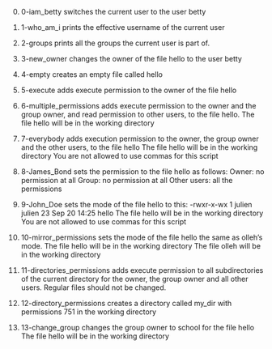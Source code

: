 0. 0-iam_betty switches the current user to the user betty

1. 1-who_am_i prints the effective username of the current user

2. 2-groups prints all the groups the current user is part of.

3. 3-new_owner changes the owner of the file hello to the user betty

4. 4-empty creates an empty file called hello

5. 5-execute adds execute permission to the owner of the file hello

6. 6-multiple_permissions  adds execute permission to the owner and the group owner, and read permission to other users, to the file hello.
The file hello will be in the working directory

7. 7-everybody adds execution permission to the owner, the group owner and the other users, to the file hello
The file hello will be in the working directory
You are not allowed to use commas for this script

8. 8-James_Bond sets the permission to the file hello as follows:
Owner: no permission at all
Group: no permission at all
Other users: all the permissions

9. 9-John_Doe sets the mode of the file hello to this:
-rwxr-x-wx 1 julien julien 23 Sep 20 14:25 hello
The file hello will be in the working directory
You are not allowed to use commas for this script

10. 10-mirror_permissions sets the mode of the file hello the same as olleh’s mode.
The file hello will be in the working directory
The file olleh will be in the working directory

11. 11-directories_permissions adds execute permission to all subdirectories of the current directory for the owner, the group owner and all other users. Regular files should not be changed.

12. 12-directory_permissions creates a directory called my_dir with permissions 751 in the working directory

13. 13-change_group changes the group owner to school for the file hello
The file hello will be in the working directory

